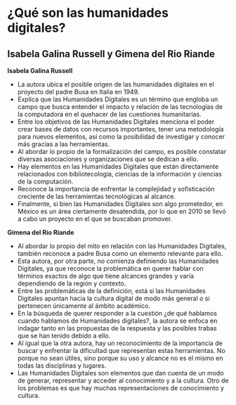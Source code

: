# ¿Qué son las humanidades digitales? 

## Isabela Galina Russell y Gimena del Rio Riande

**Isabela Galina Russell**

- La autora ubica el posible origen de las humanidades digitales en el proyecto del padre Busa en Italia en 1949. 
- Explica que las Humanidades Digitales es un término que engloba un campo que busca entender el impacto y relación de las tecnologías de la computadora en el quehacer de las cuestiones humanitarias. 
- Entre los objetivos de las Humanidades Digitales menciona el poder crear bases de datos con recursos importantes, tener una metodología para nuevos elementos, así como la posibilidad de investigar y conocer más gracias a las herramientas.  
- Al abordar lo propio de la formalización del campo, es posible constatar diversas asociaciones y organizaciones que se dedican a ello.   
- Hay elementos en las Humanidades Digitales que están directamente relacionados con bibliotecología, ciencias de la información y ciencias de la computación.
- Reconoce la importancia de enfrentar la complejidad y sofisticación creciente de las herramientas tecnológicas al alcance.
- Finalmente, si bien las Humanidades Digitales son algo prometedor, en México es un área ciertamente desatendida, por lo que en 2010 se llevó a cabo un proyecto en el que se buscaban promover.   

**Gimena del Rio Riande**

- Al abordar lo propio del mito en relación con las Humanidades Digitales, también reconoce a padre Busa como un elemento relevante para ello. 
- Esta autora, por otra parte, no comienza definiendo las Humanidades Digitales, ya que reconoce la problemática en querer hablar con términos exactos de algo que tiene alcances grandes y varía dependiendo de la región y contexto.
- Entre las problemáticas de la definición, está si las Humanidades Digitales apuntan hacia la cultura digital de modo más general o si pertenecen únicamente al ámbito académico.  
- En la búsqueda de querer responder a la cuestión ¿de qué hablamos cuando hablamos de Humanidades digitales?, la autora se enfoca en indagar tanto en las propuestas de la respuesta y las posibles trabas que se han tenido debido a ello.
- Al igual que la otra autora, hay un reconocimiento de la importancia de buscar y enfrentar la dificultad que representan estas herramientas. No porque no sean útiles, sino porque su uso y alcance no es el mismo en todas las disciplinas y lugares.
- Las Humanidades Digitales son elementos que dan cuenta de un modo de generar, representar y acceder al conocimiento y a la cultura. Otro de los problemas es que hay muchas representaciones de conocimiento y cultura. 






 




